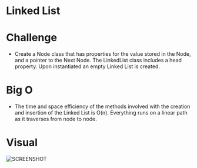 # Linked List

# Challenge

- Create a Node class that has properties for the value stored in the Node, and a pointer to the Next Node. The LinkedList class includes a head property. Upon instantiated an empty Linked List is created.

# Big O

- The time and space efficiency of the methods involved with the creation and insertion of the Linked List is O(n). Everything runs on a linear path as it traverses from node to node.

# Visual

![SCREENSHOT]()
